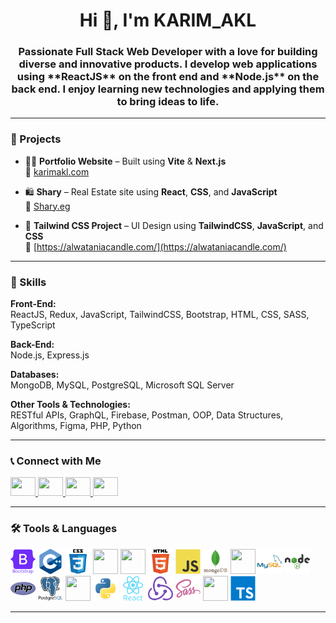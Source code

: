 <h1 align="center">Hi 👋, I'm KARIM_AKL</h1>
<h3 align="center">
  Passionate Full Stack Web Developer with a love for building diverse and innovative products.  
  I develop web applications using **ReactJS** on the front end and **Node.js** on the back end.  
  I enjoy learning new technologies and applying them to bring ideas to life.
</h3>

---

### 🚀 Projects

- 🧑‍💼 **Portfolio Website** – Built using **Vite** & **Next.js**  
  🔗 [karimakl.com](https://karimakl.com)

- 🛍️ **Shary** – Real Estate site using **React**, **CSS**, and **JavaScript**  
  🔗 [Shary.eg](shary.eg)

- 🎨 **Tailwind CSS Project** – UI Design using **TailwindCSS**, **JavaScript**, and **CSS**  
  🔗 [https://alwataniacandle.com/](https://alwataniacandle.com/)

---

### 💼 Skills

**Front-End:**  
ReactJS, Redux, JavaScript, TailwindCSS, Bootstrap, HTML, CSS, SASS, TypeScript

**Back-End:**  
Node.js, Express.js

**Databases:**  
MongoDB, MySQL, PostgreSQL, Microsoft SQL Server

**Other Tools & Technologies:**  
RESTful APIs, GraphQL, Firebase, Postman, OOP, Data Structures, Algorithms, Figma, PHP, Python

---

### 📞 Connect with Me

<p align="left">
  <a href="https://www.linkedin.com/in/kareimakl" target="_blank">
    <img src="https://raw.githubusercontent.com/rahuldkjain/github-profile-readme-generator/master/src/images/icons/Social/linked-in-alt.svg" height="30" width="40" />
  </a>
  <a href="https://www.facebook.com/kareimakl" target="_blank">
    <img src="https://raw.githubusercontent.com/rahuldkjain/github-profile-readme-generator/master/src/images/icons/Social/facebook.svg" height="30" width="40" />
  </a>
  <a href="https://www.instagram.com/kareimakl/" target="_blank">
    <img src="https://raw.githubusercontent.com/rahuldkjain/github-profile-readme-generator/master/src/images/icons/Social/instagram.svg" height="30" width="40" />
  </a>
  <a href="https://karimakl.com" target="_blank">
    <img src="https://raw.githubusercontent.com/rahuldkjain/github-profile-readme-generator/master/src/images/icons/Social/rss.svg" height="30" width="40" />
  </a>
</p>

---

### 🛠️ Tools & Languages

<p align="left">
  <img src="https://raw.githubusercontent.com/devicons/devicon/master/icons/bootstrap/bootstrap-plain-wordmark.svg" width="40" height="40"/>
  <img src="https://raw.githubusercontent.com/devicons/devicon/master/icons/cplusplus/cplusplus-original.svg" width="40" height="40"/>
  <img src="https://raw.githubusercontent.com/devicons/devicon/master/icons/css3/css3-original-wordmark.svg" width="40" height="40"/>
  <img src="https://www.vectorlogo.zone/logos/figma/figma-icon.svg" width="40" height="40"/>
  <img src="https://www.vectorlogo.zone/logos/firebase/firebase-icon.svg" width="40" height="40"/>
  <img src="https://raw.githubusercontent.com/devicons/devicon/master/icons/html5/html5-original-wordmark.svg" width="40" height="40"/>
  <img src="https://raw.githubusercontent.com/devicons/devicon/master/icons/javascript/javascript-original.svg" width="40" height="40"/>
  <img src="https://raw.githubusercontent.com/devicons/devicon/master/icons/mongodb/mongodb-original-wordmark.svg" width="40" height="40"/>
  <img src="https://www.svgrepo.com/show/303229/microsoft-sql-server-logo.svg" width="40" height="40"/>
  <img src="https://raw.githubusercontent.com/devicons/devicon/master/icons/mysql/mysql-original-wordmark.svg" width="40" height="40"/>
  <img src="https://raw.githubusercontent.com/devicons/devicon/master/icons/nodejs/nodejs-original-wordmark.svg" width="40" height="40"/>
  <img src="https://raw.githubusercontent.com/devicons/devicon/master/icons/php/php-original.svg" width="40" height="40"/>
  <img src="https://raw.githubusercontent.com/devicons/devicon/master/icons/postgresql/postgresql-original-wordmark.svg" width="40" height="40"/>
  <img src="https://www.vectorlogo.zone/logos/getpostman/getpostman-icon.svg" width="40" height="40"/>
  <img src="https://raw.githubusercontent.com/devicons/devicon/master/icons/python/python-original.svg" width="40" height="40"/>
  <img src="https://raw.githubusercontent.com/devicons/devicon/master/icons/react/react-original-wordmark.svg" width="40" height="40"/>
  <img src="https://raw.githubusercontent.com/devicons/devicon/master/icons/redux/redux-original.svg" width="40" height="40"/>
  <img src="https://raw.githubusercontent.com/devicons/devicon/master/icons/sass/sass-original.svg" width="40" height="40"/>
  <img src="https://www.vectorlogo.zone/logos/tailwindcss/tailwindcss-icon.svg" width="40" height="40"/>
  <img src="https://raw.githubusercontent.com/devicons/devicon/master/icons/typescript/typescript-original.svg" width="40" height="40"/>
</p>

---
